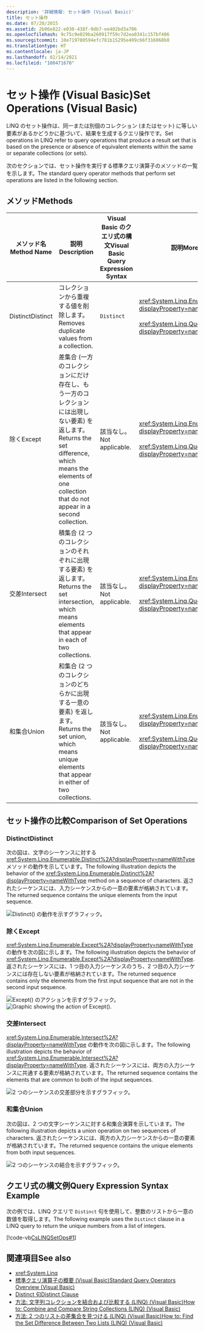 ```yaml
---
description: '詳細情報: セット操作 (Visual Basic)'
title: セット操作
ms.date: 07/20/2015
ms.assetid: 2b06e822-e030-438f-9db7-ee402bd3a706
ms.openlocfilehash: 9c75c9e029ba260917f59c7d2ea0341c157bf406
ms.sourcegitcommit: 10e719780594efc781b15295e499c66f316068b8
ms.translationtype: HT
ms.contentlocale: ja-JP
ms.lasthandoff: 02/14/2021
ms.locfileid: "100471670"
---
```

# <a name="set-operations-visual-basic"></a><span data-ttu-id="c8d57-103">セット操作 (Visual Basic)</span><span class="sxs-lookup"><span data-stu-id="c8d57-103">Set Operations (Visual Basic)</span></span>

<span data-ttu-id="c8d57-104">LINQ のセット操作は、同一または別個のコレクション (またはセット) に等しい要素があるかどうかに基づいて、結果を生成するクエリ操作です。</span><span class="sxs-lookup"><span data-stu-id="c8d57-104">Set operations in LINQ refer to query operations that produce a result set that is based on the presence or absence of equivalent elements within the same or separate collections (or sets).</span></span>

<span data-ttu-id="c8d57-105">次のセクションでは、セット操作を実行する標準クエリ演算子のメソッドの一覧を示します。</span><span class="sxs-lookup"><span data-stu-id="c8d57-105">The standard query operator methods that perform set operations are listed in the following section.</span></span>

## <a name="methods"></a><span data-ttu-id="c8d57-106">メソッド</span><span class="sxs-lookup"><span data-stu-id="c8d57-106">Methods</span></span>

|<span data-ttu-id="c8d57-107">メソッド名</span><span class="sxs-lookup"><span data-stu-id="c8d57-107">Method Name</span></span>|<span data-ttu-id="c8d57-108">説明</span><span class="sxs-lookup"><span data-stu-id="c8d57-108">Description</span></span>|<span data-ttu-id="c8d57-109">Visual Basic のクエリ式の構文</span><span class="sxs-lookup"><span data-stu-id="c8d57-109">Visual Basic Query Expression Syntax</span></span>|<span data-ttu-id="c8d57-110">説明</span><span class="sxs-lookup"><span data-stu-id="c8d57-110">More Information</span></span>|
|-----------------|-----------------|------------------------------------------|----------------------|
|<span data-ttu-id="c8d57-111">Distinct</span><span class="sxs-lookup"><span data-stu-id="c8d57-111">Distinct</span></span>|<span data-ttu-id="c8d57-112">コレクションから重複する値を削除します。</span><span class="sxs-lookup"><span data-stu-id="c8d57-112">Removes duplicate values from a collection.</span></span>|`Distinct`|<xref:System.Linq.Enumerable.Distinct%2A?displayProperty=nameWithType><br /><br /> <xref:System.Linq.Queryable.Distinct%2A?displayProperty=nameWithType>|
|<span data-ttu-id="c8d57-113">除く</span><span class="sxs-lookup"><span data-stu-id="c8d57-113">Except</span></span>|<span data-ttu-id="c8d57-114">差集合 (一方のコレクションにだけ存在し、もう一方のコレクションには出現しない要素) を返します。</span><span class="sxs-lookup"><span data-stu-id="c8d57-114">Returns the set difference, which means the elements of one collection that do not appear in a second collection.</span></span>|<span data-ttu-id="c8d57-115">該当なし。</span><span class="sxs-lookup"><span data-stu-id="c8d57-115">Not applicable.</span></span>|<xref:System.Linq.Enumerable.Except%2A?displayProperty=nameWithType><br /><br /> <xref:System.Linq.Queryable.Except%2A?displayProperty=nameWithType>|
|<span data-ttu-id="c8d57-116">交差</span><span class="sxs-lookup"><span data-stu-id="c8d57-116">Intersect</span></span>|<span data-ttu-id="c8d57-117">積集合 (2 つのコレクションのそれぞれに出現する要素) を返します。</span><span class="sxs-lookup"><span data-stu-id="c8d57-117">Returns the set intersection, which means elements that appear in each of two collections.</span></span>|<span data-ttu-id="c8d57-118">該当なし。</span><span class="sxs-lookup"><span data-stu-id="c8d57-118">Not applicable.</span></span>|<xref:System.Linq.Enumerable.Intersect%2A?displayProperty=nameWithType><br /><br /> <xref:System.Linq.Queryable.Intersect%2A?displayProperty=nameWithType>|
|<span data-ttu-id="c8d57-119">和集合</span><span class="sxs-lookup"><span data-stu-id="c8d57-119">Union</span></span>|<span data-ttu-id="c8d57-120">和集合 (2 つのコレクションのどちらかに出現する一意の要素) を返します。</span><span class="sxs-lookup"><span data-stu-id="c8d57-120">Returns the set union, which means unique elements that appear in either of two collections.</span></span>|<span data-ttu-id="c8d57-121">該当なし。</span><span class="sxs-lookup"><span data-stu-id="c8d57-121">Not applicable.</span></span>|<xref:System.Linq.Enumerable.Union%2A?displayProperty=nameWithType><br /><br /> <xref:System.Linq.Queryable.Union%2A?displayProperty=nameWithType>|

## <a name="comparison-of-set-operations"></a><span data-ttu-id="c8d57-122">セット操作の比較</span><span class="sxs-lookup"><span data-stu-id="c8d57-122">Comparison of Set Operations</span></span>

### <a name="distinct"></a><span data-ttu-id="c8d57-123">Distinct</span><span class="sxs-lookup"><span data-stu-id="c8d57-123">Distinct</span></span>

<span data-ttu-id="c8d57-124">次の図は、文字のシーケンスに対する <xref:System.Linq.Enumerable.Distinct%2A?displayProperty=nameWithType> メソッドの動作を示しています。</span><span class="sxs-lookup"><span data-stu-id="c8d57-124">The following illustration depicts the behavior of the <xref:System.Linq.Enumerable.Distinct%2A?displayProperty=nameWithType> method on a sequence of characters.</span></span> <span data-ttu-id="c8d57-125">返されたシーケンスには、入力シーケンスからの一意の要素が格納されています。</span><span class="sxs-lookup"><span data-stu-id="c8d57-125">The returned sequence contains the unique elements from the input sequence.</span></span>

![Distinct&#40;&#41; の動作を示すグラフィック。](./media/set-operations/distinct-method-behavior.png)

### <a name="except"></a><span data-ttu-id="c8d57-127">除く</span><span class="sxs-lookup"><span data-stu-id="c8d57-127">Except</span></span>

<span data-ttu-id="c8d57-128"><xref:System.Linq.Enumerable.Except%2A?displayProperty=nameWithType> の動作を次の図に示します。</span><span class="sxs-lookup"><span data-stu-id="c8d57-128">The following illustration depicts the behavior of <xref:System.Linq.Enumerable.Except%2A?displayProperty=nameWithType>.</span></span> <span data-ttu-id="c8d57-129">返されたシーケンスには、1 つ目の入力シーケンスのうち、2 つ目の入力シーケンスには存在しない要素が格納されています。</span><span class="sxs-lookup"><span data-stu-id="c8d57-129">The returned sequence contains only the elements from the first input sequence that are not in the second input sequence.</span></span>

<span data-ttu-id="c8d57-130">![Except&#40;&#41; のアクションを示すグラフィック。](./media/set-operations/except-behavior-graphic.png "Except の動作を示します。")</span><span class="sxs-lookup"><span data-stu-id="c8d57-130">![Graphic showing the action of Except&#40;&#41;.](./media/set-operations/except-behavior-graphic.png "Shows the behavior of Except.")</span></span>

### <a name="intersect"></a><span data-ttu-id="c8d57-131">交差</span><span class="sxs-lookup"><span data-stu-id="c8d57-131">Intersect</span></span>

<span data-ttu-id="c8d57-132"><xref:System.Linq.Enumerable.Intersect%2A?displayProperty=nameWithType> の動作を次の図に示します。</span><span class="sxs-lookup"><span data-stu-id="c8d57-132">The following illustration depicts the behavior of <xref:System.Linq.Enumerable.Intersect%2A?displayProperty=nameWithType>.</span></span> <span data-ttu-id="c8d57-133">返されたシーケンスには、両方の入力シーケンスに共通する要素が格納されています。</span><span class="sxs-lookup"><span data-stu-id="c8d57-133">The returned sequence contains the elements that are common to both of the input sequences.</span></span>

![2 つのシーケンスの交差部分を示すグラフィック。](./media/set-operations/intersection-two-sequences.png)

### <a name="union"></a><span data-ttu-id="c8d57-135">和集合</span><span class="sxs-lookup"><span data-stu-id="c8d57-135">Union</span></span>

<span data-ttu-id="c8d57-136">次の図は、2 つの文字シーケンスに対する和集合演算を示しています。</span><span class="sxs-lookup"><span data-stu-id="c8d57-136">The following illustration depicts a union operation on two sequences of characters.</span></span> <span data-ttu-id="c8d57-137">返されたシーケンスには、両方の入力シーケンスからの一意の要素が格納されています。</span><span class="sxs-lookup"><span data-stu-id="c8d57-137">The returned sequence contains the unique elements from both input sequences.</span></span>

![2 つのシーケンスの結合を示すグラフィック。](./media/set-operations/union-operation-two-sequences.png)

## <a name="query-expression-syntax-example"></a><span data-ttu-id="c8d57-139">クエリ式の構文例</span><span class="sxs-lookup"><span data-stu-id="c8d57-139">Query Expression Syntax Example</span></span>

<span data-ttu-id="c8d57-140">次の例では、LINQ クエリで `Distinct` 句を使用して、整数のリストから一意の数値を取得します。</span><span class="sxs-lookup"><span data-stu-id="c8d57-140">The following example uses the `Distinct` clause in a LINQ query to return the unique numbers from a list of integers.</span></span>

[!code-vb[CsLINQSetOps#1](~/samples/snippets/visualbasic/VS_Snippets_VBCSharp/CsLINQSetOps/VB/setops.vb#1)]

## <a name="see-also"></a><span data-ttu-id="c8d57-141">関連項目</span><span class="sxs-lookup"><span data-stu-id="c8d57-141">See also</span></span>

- <xref:System.Linq>
- [<span data-ttu-id="c8d57-142">標準クエリ演算子の概要 (Visual Basic)</span><span class="sxs-lookup"><span data-stu-id="c8d57-142">Standard Query Operators Overview (Visual Basic)</span></span>](standard-query-operators-overview.md)
- [<span data-ttu-id="c8d57-143">Distinct 句</span><span class="sxs-lookup"><span data-stu-id="c8d57-143">Distinct Clause</span></span>](../../../language-reference/queries/distinct-clause.md)
- [<span data-ttu-id="c8d57-144">方法: 文字列コレクションを結合および比較する (LINQ) (Visual Basic)</span><span class="sxs-lookup"><span data-stu-id="c8d57-144">How to: Combine and Compare String Collections (LINQ) (Visual Basic)</span></span>](how-to-combine-and-compare-string-collections-linq.md)
- [<span data-ttu-id="c8d57-145">方法: 2 つのリストの差集合を見つける (LINQ) (Visual Basic)</span><span class="sxs-lookup"><span data-stu-id="c8d57-145">How to: Find the Set Difference Between Two Lists (LINQ) (Visual Basic)</span></span>](how-to-find-the-set-difference-between-two-lists-linq.md)
